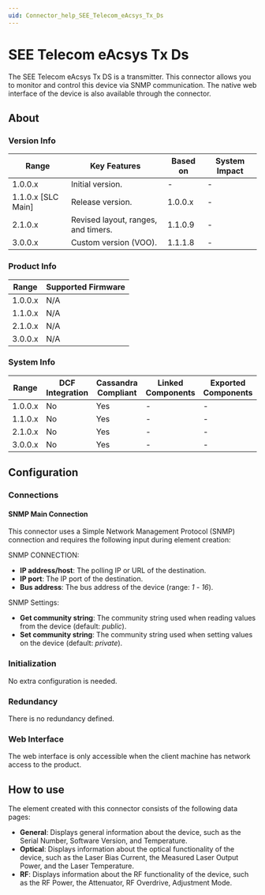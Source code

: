 ```yaml
---
uid: Connector_help_SEE_Telecom_eAcsys_Tx_Ds
---
```


# SEE Telecom eAcsys Tx Ds

The SEE Telecom eAcsys Tx DS is a transmitter. This connector allows you to monitor and control this device via SNMP communication. The native web interface of the device is also available through the connector.

## About

### Version Info

| **Range**            | **Key Features**                    | **Based on** | **System Impact** |
|----------------------|-------------------------------------|--------------|-------------------|
| 1.0.0.x              | Initial version.                    | \-           | \-                |
| 1.1.0.x \[SLC Main\] | Release version.                    | 1.0.0.x      | \-                |
| 2.1.0.x              | Revised layout, ranges, and timers. | 1.1.0.9      | \-                |
| 3.0.0.x              | Custom version (VOO).               | 1.1.1.8      | \-                |

### Product Info

| **Range** | **Supported Firmware** |
|-----------|------------------------|
| 1.0.0.x   | N/A                    |
| 1.1.0.x   | N/A                    |
| 2.1.0.x   | N/A                    |
| 3.0.0.x   | N/A                    |

### System Info

| **Range** | **DCF Integration** | **Cassandra Compliant** | **Linked Components** | **Exported Components** |
|-----------|---------------------|-------------------------|-----------------------|-------------------------|
| 1.0.0.x   | No                  | Yes                     | \-                    | \-                      |
| 1.1.0.x   | No                  | Yes                     | \-                    | \-                      |
| 2.1.0.x   | No                  | Yes                     | \-                    | \-                      |
| 3.0.0.x   | No                  | Yes                     | \-                    | \-                      |

## Configuration

### Connections

#### SNMP Main Connection

This connector uses a Simple Network Management Protocol (SNMP) connection and requires the following input during element creation:

SNMP CONNECTION:

- **IP address/host**: The polling IP or URL of the destination.
- **IP port**: The IP port of the destination.
- **Bus address**: The bus address of the device (range: *1* - *16*).

SNMP Settings:

- **Get community string**: The community string used when reading values from the device (default: *public*).
- **Set community string**: The community string used when setting values on the device (default: *private*).

### Initialization

No extra configuration is needed.

### Redundancy

There is no redundancy defined.

### Web Interface

The web interface is only accessible when the client machine has network access to the product.

## How to use

The element created with this connector consists of the following data pages:

- **General**: Displays general information about the device, such as the Serial Number, Software Version, and Temperature.
- **Optical**: Displays information about the optical functionality of the device, such as the Laser Bias Current, the Measured Laser Output Power, and the Laser Temperature.
- **RF**: Displays information about the RF functionality of the device, such as the RF Power, the Attenuator, RF Overdrive, Adjustment Mode.

